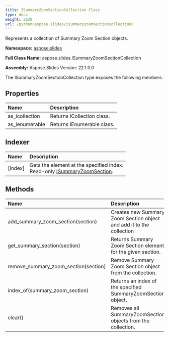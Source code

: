 ```yaml
---
title: ISummaryZoomSectionCollection Class
type: docs
weight: 2620
url: /python/aspose.slides/isummaryzoomsectioncollection/
---
```


Represents a collection of Summary Zoom Section objects.

**Namespace:** [aspose.slides](/python/aspose.slides/)

**Full Class Name:** aspose.slides.ISummaryZoomSectionCollection

**Assembly:**  Aspose.Slides Version: 22.1.0.0

The ISummaryZoomSectionCollection type exposes the following members:
## **Properties**
|**Name**|**Description**|
| :- | :- |
|as_icollection|Returns ICollection class.|
|as_ienumerable|Returns IEnumerable class.|
## **Indexer**
|**Name**|**Description**|
| :- | :- |
|[index]|Gets the element at the specified index.<br/>            Read-only [ISummaryZoomSection](/python/aspose.slides/isummaryzoomsection/).|
## **Methods**
|**Name**|**Description**|
| :- | :- |
|add_summary_zoom_section(section)|Creates new Summary Zoom Section object and add it to the collection|
|get_summary_section(section)|Returns Summary Zoom Section element for the given section.|
|remove_summary_zoom_section(section)|Remove Summary Zoom Section object from the collection.|
|index_of(summary_zoom_section)|Returns an index of the specified SummaryZoomSection object.|
|clear()|Removes all SummaryZoomSection objects from the collection.|
